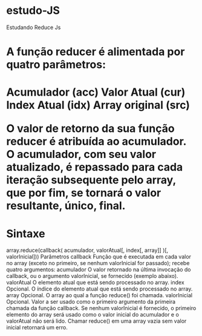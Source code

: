 # estudo-JS
Estudando Reduce Js 
<h1>A função reducer é alimentada por quatro parâmetros:<h1>

Acumulador (acc)
Valor Atual (cur)
Index Atual (idx)
Array original (src)


O valor de retorno da sua função reducer é atribuída ao acumulador. O acumulador, com seu valor atualizado,
é repassado para cada iteração subsequente pelo array, que por fim, se tornará o valor resultante, único, final.

<h1>Sintaxe</h1>
array.reduce(callback( acumulador, valorAtual[, index[, array]] )[, valorInicial]))
Parâmetros
callback
Função que é executada em cada valor no array (exceto no primeiro, se nenhum valorInicial for passado); recebe quatro argumentos:
acumulador
O valor retornado na última invocação do callback, ou o argumento valorInicial, se fornecido (exemplo abaixo).
valorAtual
O elemento atual que está sendo processado no array.
index
Opcional. O índice do elemento atual que está sendo processado no array.
array
Opcional. O array ao qual a função reduce() foi chamada.
valorInicial
Opcional. Valor a ser usado como o primeiro argumento da primeira chamada da função callback. 
Se nenhum valorInicial é fornecido, o primeiro elemento do array será usado como o valor inicial do acumulador e o valorAtual não será lido. 
Chamar reduce() em uma array vazia sem valor inicial retornará um erro.
